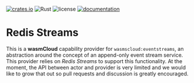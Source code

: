 [![crates.io](https://img.shields.io/crates/v/wasmcloud-streams-redis.svg)](https://crates.io/crates/wasmcloud-streams-redis)
![Rust](https://github.com/wasmcloud/capability-providers/workflows/REDISSTREAMS/badge.svg)
![license](https://img.shields.io/crates/l/wasmcloud-streams-redis.svg)
[![documentation](https://docs.rs/wasmcloud-streams-redis/badge.svg)](https://docs.rs/wasmcloud-streams-redis)

# Redis Streams

This is a **wasmCloud** capability provider for `wasmscloud:eventstreams`, an abstraction around the concept of an append-only event stream service. This provider relies on _Redis Streams_ to support this functionality. At the moment, the API between actor and provider is very limited and we would like to grow that out so pull requests and discussion is greatly encouraged.
